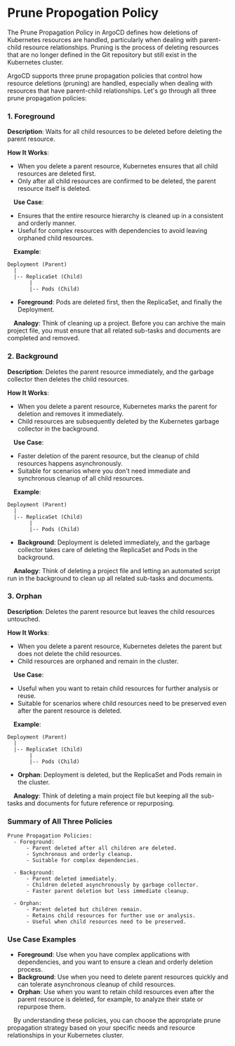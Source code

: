 # Prune Propogation Policy


The Prune Propagation Policy in ArgoCD defines how deletions of Kubernetes resources are handled, particularly when dealing with parent-child resource relationships. Pruning is the process of deleting resources that are no longer defined in the Git repository but still exist in the Kubernetes cluster.

ArgoCD supports three prune propagation policies that control how resource deletions (pruning) are handled, especially when dealing with resources that have parent-child relationships. Let's go through all three prune propagation policies:

### 1. Foreground

**Description**: Waits for all child resources to be deleted before deleting the parent resource.

**How It Works**:

* When you delete a parent resource, Kubernetes ensures that all child resources are deleted first.
* Only after all child resources are confirmed to be deleted, the parent resource itself is deleted.

⠀
**Use Case**:

* Ensures that the entire resource hierarchy is cleaned up in a consistent and orderly manner.
* Useful for complex resources with dependencies to avoid leaving orphaned child resources.

⠀
**Example**:

```
Deployment (Parent)
  |
  |-- ReplicaSet (Child)
       |
       |-- Pods (Child)
```

* **Foreground**: Pods are deleted first, then the ReplicaSet, and finally the Deployment.

⠀
**Analogy**: Think of cleaning up a project. Before you can archive the main project file, you must ensure that all related sub-tasks and documents are completed and removed.

### 2. Background

**Description**: Deletes the parent resource immediately, and the garbage collector then deletes the child resources.

**How It Works**:

* When you delete a parent resource, Kubernetes marks the parent for deletion and removes it immediately.
* Child resources are subsequently deleted by the Kubernetes garbage collector in the background.

⠀
**Use Case**:

* Faster deletion of the parent resource, but the cleanup of child resources happens asynchronously.
* Suitable for scenarios where you don't need immediate and synchronous cleanup of all child resources.

⠀
**Example**:

```
Deployment (Parent)
  |
  |-- ReplicaSet (Child)
       |
       |-- Pods (Child)
```

* **Background**: Deployment is deleted immediately, and the garbage collector takes care of deleting the ReplicaSet and Pods in the background.

⠀
**Analogy**: Think of deleting a project file and letting an automated script run in the background to clean up all related sub-tasks and documents.

### 3. Orphan

**Description**: Deletes the parent resource but leaves the child resources untouched.

**How It Works**:

* When you delete a parent resource, Kubernetes deletes the parent but does not delete the child resources.
* Child resources are orphaned and remain in the cluster.

⠀
**Use Case**:

* Useful when you want to retain child resources for further analysis or reuse.
* Suitable for scenarios where child resources need to be preserved even after the parent resource is deleted.

⠀
**Example**:

```
Deployment (Parent)
  |
  |-- ReplicaSet (Child)
       |
       |-- Pods (Child)
```

* **Orphan**: Deployment is deleted, but the ReplicaSet and Pods remain in the cluster.

⠀
**Analogy**: Think of deleting a main project file but keeping all the sub-tasks and documents for future reference or repurposing.

### Summary of All Three Policies

```
Prune Propagation Policies:
  - Foreground:
      - Parent deleted after all children are deleted.
      - Synchronous and orderly cleanup.
      - Suitable for complex dependencies.

  - Background:
      - Parent deleted immediately.
      - Children deleted asynchronously by garbage collector.
      - Faster parent deletion but less immediate cleanup.

  - Orphan:
      - Parent deleted but children remain.
      - Retains child resources for further use or analysis.
      - Useful when child resources need to be preserved.
```

### Use Case Examples

* **Foreground**: Use when you have complex applications with dependencies, and you want to ensure a clean and orderly deletion process.
* **Background**: Use when you need to delete parent resources quickly and can tolerate asynchronous cleanup of child resources.
* **Orphan**: Use when you want to retain child resources even after the parent resource is deleted, for example, to analyze their state or repurpose them.

⠀
By understanding these policies, you can choose the appropriate prune propagation strategy based on your specific needs and resource relationships in your Kubernetes cluster.
